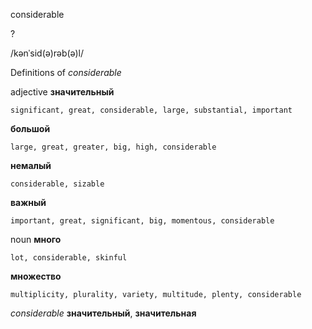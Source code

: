 considerable

?

/kənˈsid(ə)rəb(ə)l/

Definitions of _considerable_

adjective
**значительный**

    significant, great, considerable, large, substantial, important
**большой**

    large, great, greater, big, high, considerable
**немалый**

    considerable, sizable
**важный**

    important, great, significant, big, momentous, considerable

noun
**много**

    lot, considerable, skinful
**множество**

    multiplicity, plurality, variety, multitude, plenty, considerable

_considerable_
**значительный**, **значительная**